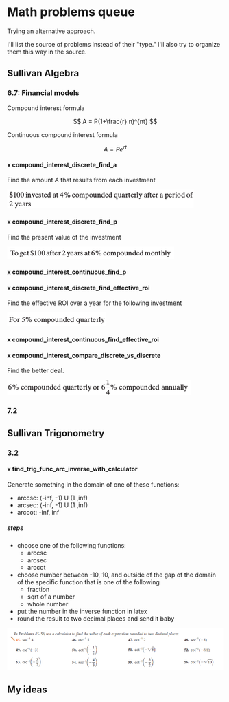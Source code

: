 # Math problems queue

Trying an alternative approach.

I'll list the source of problems instead of their "type." I'll also try to organize them this way in the source.

## Sullivan Algebra

### 6.7: Financial models

Compound interest formula

$$
A = P(1+\frac{r} n)^{nt}
$$

Continuous compound interest formula

$$
A = Pe^{rt}
$$

#### x compound_interest_discrete_find_a

Find the amount $A$ that results from each investment

![](2019-06-20-19-57-28.png)

#### x compound_interest_discrete_find_p

Find the present value of the investment

![](2019-06-21-16-26-00.png)

#### x compound_interest_continuous_find_p

#### x compound_interest_discrete_find_effective_roi

Find the effective ROI over a year for the following investment

![](2019-06-22-10-15-05.png)

#### x compound_interest_continuous_find_effective_roi

#### x compound_interest_compare_discrete_vs_discrete

Find the better deal.

![](2019-06-22-11-01-11.png)

### 7.2



## Sullivan Trigonometry

### 3.2

#### x find_trig_func_arc_inverse_with_calculator

Generate something in the domain of one of these functions:

- arccsc: (-inf, -1) U (1 ,inf)
- arcsec: (-inf, -1) U (1 ,inf)
- arccot: -inf, inf

##### steps

- choose one of the following functions:
  - arccsc
  - arcsec
  - arccot
- choose number between -10, 10, and outside of the gap of the domain of the specific function that is one of the following
  - fraction
  - sqrt of a number
  - whole number
- put the number in the inverse function in latex
- round the result to two decimal places and send it baby

![img](2019-07-18-21-25-17.png)

###

## My ideas